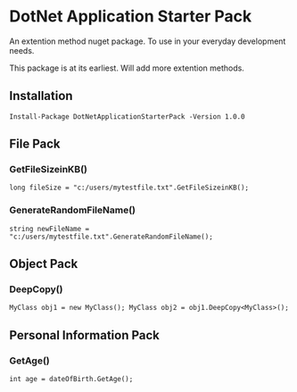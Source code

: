 # DotNet Application Starter Pack

An extention method nuget package. To use in your everyday development needs.

This package is at its earliest. Will add more extention methods.

## Installation
`Install-Package DotNetApplicationStarterPack -Version 1.0.0`


## File Pack
### GetFileSizeinKB()
`long fileSize = "c:/users/mytestfile.txt".GetFileSizeinKB(); `

### GenerateRandomFileName()
`string newFileName = "c:/users/mytestfile.txt".GenerateRandomFileName(); `


## Object Pack
### DeepCopy()
` MyClass obj1 = new MyClass();
  MyClass obj2 = obj1.DeepCopy<MyClass>();
`


## Personal Information Pack
### GetAge()
`int age = dateOfBirth.GetAge();`



